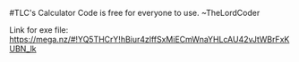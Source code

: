 #TLC's Calculator
Code is free for everyone to use.
~TheLordCoder

Link for exe file: https://mega.nz/#!YQ5THCrY!hBiur4zlffSxMiECmWnaYHLcAU42vJtWBrFxKUBN_lk
